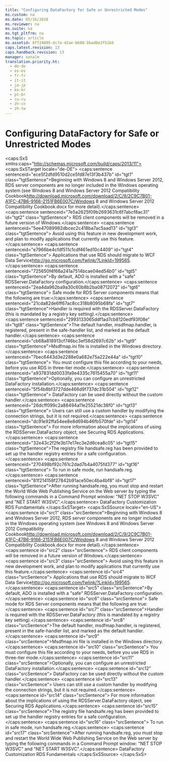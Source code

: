 ```yaml
---
title: "Configuring DataFactory for Safe or Unrestricted Modes"
ms.custom: na
ms.date: 05/16/2016
ms.reviewer: na
ms.suite: na
ms.tgt_pltfrm: na
ms.topic: article
ms.assetid: 8ff24805-dc7a-42ae-b600-5bad0e3f51b8
caps.latest.revision: 13
caps.handback.revision: 13
manager: sonalm
translation.priority.ht: 
  - de-de
  - es-es
  - fr-fr
  - it-it
  - ja-jp
  - ko-kr
  - pt-br
  - ru-ru
  - zh-cn
  - zh-tw
---
```

# Configuring DataFactory for Safe or Unrestricted Modes
<?xml version="1.0" encoding="utf-8"?>
<caps:SxS xmlns:caps="http://schemas.microsoft.com/build/caps/2013/11">
  <caps:SxSTarget locale="de-DE">
    <developerReferenceWithoutSyntaxDocument xsi:schemaLocation="http://ddue.schemas.microsoft.com/authoring/2003/5 http://dduestorage.blob.core.windows.net/ddueschema/developer.xsd" xmlns="http://ddue.schemas.microsoft.com/authoring/2003/5" xmlns:xlink="http://www.w3.org/1999/xlink" xmlns:xsi="http://www.w3.org/2001/XMLSchema-instance">
      <introduction>
        <alert class="important">
          <para>
            <caps:sentence sentenceid="ece5f2dfd9510d2ce5fd87e13f3b437b" id="tgt1" class="tgtSentence">Beginning with Windows 8 and Windows Server 2012, RDS server components are no longer included in the Windows operating system (see Windows 8 and <externalLink><linkText>Windows Server 2012 Compatibility Cookbook</linkText><linkUri>http://download.microsoft.com/download/2/C/9/2C9C7B01-A1FC-47B6-9166-2151FB6E007C/Windows 8 and Windows Server 2012 Compatibility Cookbook.docx</linkUri></externalLink> for more detail).</caps:sentence>
            <caps:sentence sentenceid="7e5a2625f09b2693631c6f7abcf8ac31" id="tgt2" class="tgtSentence"> RDS client components will be removed in a future version of Windows.</caps:sentence>
            <caps:sentence sentenceid="5ee47089982dbcec2c418ba7ac5aad13" id="tgt3" class="tgtSentence"> Avoid using this feature in new development work, and plan to modify applications that currently use this feature.</caps:sentence>
            <caps:sentence sentenceid="e7966be4cfdf511c1cdf461ed10c4409" id="tgt4" class="tgtSentence"> Applications that use RDS should migrate to <externalLink><linkText>WCF Data Service</linkText><linkUri>http://go.microsoft.com/fwlink/?LinkId=199565</linkUri></externalLink>.</caps:sentence>
          </para>
        </alert>
        <para>
          <caps:sentence sentenceid="725650f4f66a241a7514bcae04ed54b0" id="tgt5" class="tgtSentence">By default, ADO is installed with a "safe" <legacyLink xlink:href="e75240c2-b749-471e-b6ea-98cae232efbe">RDSServer.DataFactory</legacyLink> configuration.</caps:sentence>
          <caps:sentence sentenceid="2ea4da962ba9a30c60b8b2ba08712072" id="tgt6" class="tgtSentence"> Safe mode for RDS Server components means that the following are true:</caps:sentence>
        </para>
        <list class="ordered">
          <listItem>
            <para>
              <caps:sentence sentenceid="21cda82de6ff67ac8cc318b8095b68fa" id="tgt7" class="tgtSentence">Handler is required with the RDSServer.DataFactory (this is mandated by a registry key setting).</caps:sentence>
            </para>
          </listItem>
          <listItem>
            <para>
              <caps:sentence sentenceid="2993133065ddf1ad7cb8120edf93f08e" id="tgt8" class="tgtSentence">The default handler, msdfmap.handler, is registered, present in the safe-handler list, and marked as the default handler.</caps:sentence>
            </para>
          </listItem>
          <listItem>
            <para>
              <caps:sentence sentenceid="cb68a818913cf746bc3ef58d2697c62b" id="tgt9" class="tgtSentence">Msdfmap.ini file is installed in the Windows directory.</caps:sentence>
              <caps:sentence sentenceid="7bec6443d3e2288e0a682e75a222e44a" id="tgt10" class="tgtSentence"> You must configure this file according to your needs, before you use RDS in three-tier mode.</caps:sentence>
            </para>
          </listItem>
        </list>
        <para>
          <caps:sentence sentenceid="a937831dd0033fa9e4335c7615455a70" id="tgt11" class="tgtSentence">Optionally, you can configure an unrestricted <legacyBold>DataFactory</legacyBold> installation.</caps:sentence>
          <caps:sentence sentenceid="5f54b8bf3727dde466d9f737dc31b504" id="tgt12" class="tgtSentence">
            <legacyBold>DataFactory</legacyBold> can be used directly without the custom handler.</caps:sentence>
          <caps:sentence sentenceid="26dcff099c2a88494a11e25521dc38f0" id="tgt13" class="tgtSentence"> Users can still use a custom handler by modifying the connection strings, but it is not required.</caps:sentence>
          <caps:sentence sentenceid="dc91e92ffa54ee8e8d694b46fb570fde" id="tgt14" class="tgtSentence"> For more information about the implications of using the <legacyBold>RDSServer.DataFactory</legacyBold> object, see <legacyLink xlink:href="82fb1330-d6c6-4c17-ad3e-d417ff822b25">Securing RDS Applications</legacyLink>.</caps:sentence>
        </para>
        <para>
          <caps:sentence sentenceid="32e43c2f2fe3b17e17ec3e2d6cea8c05" id="tgt15" class="tgtSentence">The registry file handsafe.reg has been provided to set up the handler registry entries for a safe configuration.</caps:sentence>
          <caps:sentence sentenceid="270498bf92c761c2dad7b4a4075fd377" id="tgt16" class="tgtSentence"> To run in safe mode, run handsafe.reg.</caps:sentence>
        </para>
        <para>
          <caps:sentence sentenceid="81f214158f27842b91ace50ec4ba4bf8" id="tgt17" class="tgtSentence">After running handsafe.reg, you must stop and restart the World Wide Web Publishing Service on the Web server by typing the following commands in a Command Prompt window: "NET STOP W3SVC" and "NET START W3SVC".</caps:sentence>
        </para>
      </introduction>
      <relatedTopics>
        <link xlink:href="86d77985-a0d0-405a-8587-c85a20540a0e">DataFactory Customization</link>
        <link xlink:href="a676f0a7-7d17-45db-87c1-3fc78627465f">RDS Fundamentals</link>
      </relatedTopics>
    </developerReferenceWithoutSyntaxDocument>
  </caps:SxSTarget>
  <caps:SxSSource locale="en-US">
    <developerReferenceWithoutSyntaxDocument xsi:schemaLocation="http://ddue.schemas.microsoft.com/authoring/2003/5 http://dduestorage.blob.core.windows.net/ddueschema/developer.xsd" xmlns="http://ddue.schemas.microsoft.com/authoring/2003/5" xmlns:xlink="http://www.w3.org/1999/xlink" xmlns:xsi="http://www.w3.org/2001/XMLSchema-instance">
      <introduction>
        <alert class="important">
          <para>
            <caps:sentence id="src1" class="srcSentence">Beginning with Windows 8 and Windows Server 2012, RDS server components are no longer included in the Windows operating system (see Windows 8 and <externalLink><linkText>Windows Server 2012 Compatibility Cookbook</linkText><linkUri>http://download.microsoft.com/download/2/C/9/2C9C7B01-A1FC-47B6-9166-2151FB6E007C/Windows 8 and Windows Server 2012 Compatibility Cookbook.docx</linkUri></externalLink> for more detail).</caps:sentence>
            <caps:sentence id="src2" class="srcSentence"> RDS client components will be removed in a future version of Windows.</caps:sentence>
            <caps:sentence id="src3" class="srcSentence"> Avoid using this feature in new development work, and plan to modify applications that currently use this feature.</caps:sentence>
            <caps:sentence id="src4" class="srcSentence"> Applications that use RDS should migrate to <externalLink><linkText>WCF Data Service</linkText><linkUri>http://go.microsoft.com/fwlink/?LinkId=199565</linkUri></externalLink>.</caps:sentence>
          </para>
        </alert>
        <para>
          <caps:sentence id="src5" class="srcSentence">By default, ADO is installed with a "safe" <legacyLink xlink:href="e75240c2-b749-471e-b6ea-98cae232efbe">RDSServer.DataFactory</legacyLink> configuration.</caps:sentence>
          <caps:sentence id="src6" class="srcSentence"> Safe mode for RDS Server components means that the following are true:</caps:sentence>
        </para>
        <list class="ordered">
          <listItem>
            <para>
              <caps:sentence id="src7" class="srcSentence">Handler is required with the RDSServer.DataFactory (this is mandated by a registry key setting).</caps:sentence>
            </para>
          </listItem>
          <listItem>
            <para>
              <caps:sentence id="src8" class="srcSentence">The default handler, msdfmap.handler, is registered, present in the safe-handler list, and marked as the default handler.</caps:sentence>
            </para>
          </listItem>
          <listItem>
            <para>
              <caps:sentence id="src9" class="srcSentence">Msdfmap.ini file is installed in the Windows directory.</caps:sentence>
              <caps:sentence id="src10" class="srcSentence"> You must configure this file according to your needs, before you use RDS in three-tier mode.</caps:sentence>
            </para>
          </listItem>
        </list>
        <para>
          <caps:sentence id="src11" class="srcSentence">Optionally, you can configure an unrestricted <legacyBold>DataFactory</legacyBold> installation.</caps:sentence>
          <caps:sentence id="src12" class="srcSentence">
            <legacyBold>DataFactory</legacyBold> can be used directly without the custom handler.</caps:sentence>
          <caps:sentence id="src13" class="srcSentence"> Users can still use a custom handler by modifying the connection strings, but it is not required.</caps:sentence>
          <caps:sentence id="src14" class="srcSentence"> For more information about the implications of using the <legacyBold>RDSServer.DataFactory</legacyBold> object, see <legacyLink xlink:href="82fb1330-d6c6-4c17-ad3e-d417ff822b25">Securing RDS Applications</legacyLink>.</caps:sentence>
        </para>
        <para>
          <caps:sentence id="src15" class="srcSentence">The registry file handsafe.reg has been provided to set up the handler registry entries for a safe configuration.</caps:sentence>
          <caps:sentence id="src16" class="srcSentence"> To run in safe mode, run handsafe.reg.</caps:sentence>
        </para>
        <para>
          <caps:sentence id="src17" class="srcSentence">After running handsafe.reg, you must stop and restart the World Wide Web Publishing Service on the Web server by typing the following commands in a Command Prompt window: "NET STOP W3SVC" and "NET START W3SVC".</caps:sentence>
        </para>
      </introduction>
      <relatedTopics>
        <link xlink:href="86d77985-a0d0-405a-8587-c85a20540a0e">DataFactory Customization</link>
        <link xlink:href="a676f0a7-7d17-45db-87c1-3fc78627465f">RDS Fundamentals</link>
      </relatedTopics>
    </developerReferenceWithoutSyntaxDocument>
  </caps:SxSSource>
</caps:SxS>